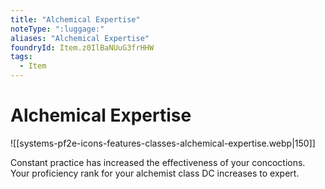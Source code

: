 ```yaml
---
title: "Alchemical Expertise"
noteType: ":luggage:"
aliases: "Alchemical Expertise"
foundryId: Item.z0IlBaNUuG3frHHW
tags:
  - Item
---
```


# Alchemical Expertise
![[systems-pf2e-icons-features-classes-alchemical-expertise.webp|150]]

Constant practice has increased the effectiveness of your concoctions. Your proficiency rank for your alchemist class DC increases to expert.

